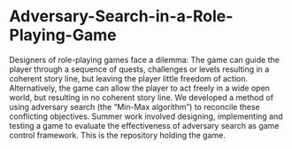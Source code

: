 # Adversary-Search-in-a-Role-Playing-Game
Designers of role-playing games face a dilemma: The game can guide the player through a sequence of quests, challenges or levels resulting in a coherent story line, but leaving the player little freedom of action. Alternatively, the game can allow the player to act freely in a wide open world, but resulting in no coherent story line. We developed a method of using adversary search (the “Min-Max algorithm”) to reconcile these conflicting objectives. Summer work involved designing, implementing and testing a game to evaluate the effectiveness of adversary search as game control framework. This is the repository holding the game. 

